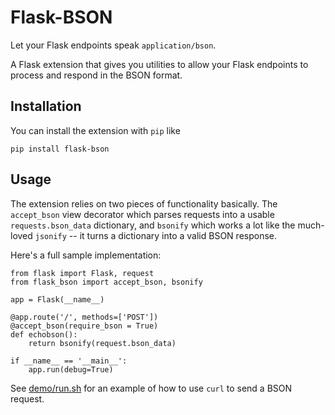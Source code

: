# Flask-BSON

Let your Flask endpoints speak `application/bson`.

A Flask extension that gives you utilities to allow your Flask endpoints to process and respond in the BSON format.

## Installation

You can install the extension with ``pip`` like

```
pip install flask-bson
```

## Usage

The extension relies on two pieces of functionality basically. The `accept_bson` view decorator which parses requests into a usable `requests.bson_data` dictionary, and `bsonify` which works a lot like the much-loved `jsonify` -- it turns a dictionary into a valid BSON response.

Here's a full sample implementation:

```
from flask import Flask, request
from flask_bson import accept_bson, bsonify

app = Flask(__name__)

@app.route('/', methods=['POST'])
@accept_bson(require_bson = True)
def echobson():
    return bsonify(request.bson_data)

if __name__ == '__main__':
    app.run(debug=True)
```

See [demo/run.sh](demo/run.sh) for an example of how to use `curl` to send a
BSON request.

